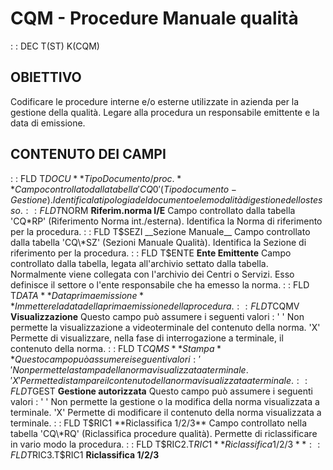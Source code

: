 # CQM - Procedure Manuale qualità
 :  : DEC T(ST) K(CQM)
## OBIETTIVO
Codificare le procedure interne e/o esterne utilizzate in azienda per la gestione della qualità.
Legare alla procedura un responsabile emittente e la data di emissione.
## CONTENUTO DEI CAMPI
 :  : FLD T$DOCU **Tipo Documento/proc.**
Campo controllato dalla tabella 'CQ0' (Tipo documento - Gestione). Identifica la tipologia del documento e le modalità di gestione dello stesso.
 :  : FLD T$NORM **Riferim.norma I/E**
Campo controllato dalla tabella 'CQ\*RP' (Riferimento Norma int./esterna). Identifica la Norma di riferimento per la procedura.
 :  : FLD T$SEZI __Sezione Manuale__
Campo controllato dalla tabella 'CQ\*SZ' (Sezioni Manuale Qualità). Identifica la Sezione di riferimento per la procedura.
 :  : FLD T$ENTE **Ente Emittente**
Campo controllato dalla tabella, legata all'archivio settato dalla tabella. Normalmente viene collegata con l'archivio dei Centri o Servizi. Esso definisce il settore o l'ente responsabile che ha emesso la norma.
 :  : FLD T$DATA **Data prima emissione**
Immettere la data della prima emissione della procedura.
 :  : FLD T$CQMV **Visualizzazione**
Questo campo può assumere i seguenti valori : 
' '  Non permette la visualizzazione a videoterminale del contenuto della norma.
'X'  Permette di visualizzare, nella fase di interrogazione a terminale, il contenuto della norma.
 :  : FLD T$CQMS **Stampa**
Questo campo può assumere i seguenti valori : 
' '  Non permette la stampa della norma visualizzata a terminale.
'X'  Permette di stampare il contenuto della norma visualizzata a terminale.
 :  : FLD T$GEST **Gestione autorizzata**
Questo campo può assumere i seguenti valori : 
' '  Non permette la gestione o la modifica della norma visualizzata a terminale.
'X'  Permette di modificare il contenuto della norma visualizzata a terminale.
 :  : FLD T$RIC1 **Riclassifica 1/2/3**
Campo controllato nella tabella 'CQ\*RQ' (Riclassifica procedure qualità). Permette di riclassificare in vario modo la procedura.
 :  : FLD T$RIC2.T$RIC1 **Riclassifica 1/2/3**
 :  : FLD T$RIC3.T$RIC1 **Riclassifica 1/2/3**
